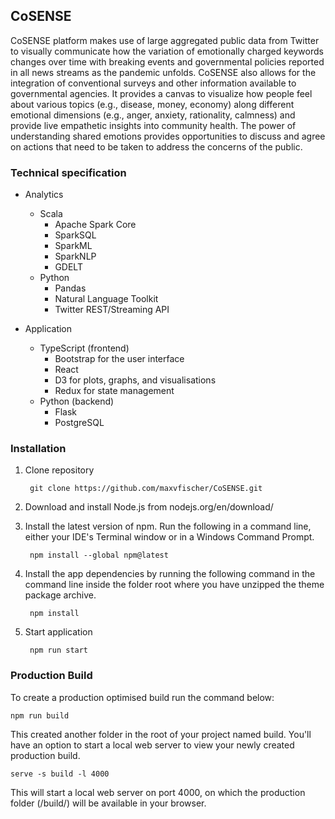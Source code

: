 ## CoSENSE
CoSENSE platform makes use of large aggregated public data from Twitter to visually communicate 
how the variation of emotionally charged keywords changes over time with breaking events and 
governmental policies reported in all news streams as the pandemic unfolds. CoSENSE also allows 
for the integration of conventional surveys and other information available to governmental 
agencies. It provides a canvas to visualize how people feel about various topics (e.g., 
disease, money, economy) along different emotional dimensions (e.g., anger, anxiety, rationality, 
calmness) and provide live empathetic insights into community health. The power of understanding 
shared emotions provides opportunities to discuss and agree on actions that need to be taken to 
address the concerns of the public.

### Technical specification

* Analytics
    * Scala
        * Apache Spark Core
        * SparkSQL
        * SparkML
        * SparkNLP
        * GDELT
    * Python
        * Pandas
        * Natural Language Toolkit
        * Twitter REST/Streaming API

* Application
    * TypeScript (frontend)
        * Bootstrap for the user interface
        * React 
        * D3 for plots, graphs, and visualisations
        * Redux for state management
    * Python (backend)
        * Flask
        * PostgreSQL


### Installation

1. Clone repository

        git clone https://github.com/maxvfischer/CoSENSE.git

2. Download and install Node.js from nodejs.org/en/download/

3. Install the latest version of npm. Run the following in a command line, either your IDE's Terminal window or in a Windows Command Prompt.

        npm install --global npm@latest
                                                                                                          
4. Install the app dependencies by running the following command in the command line inside the folder root where you have unzipped the theme package archive.

        npm install
                                                        
5. Start application

        npm run start
                                                        

### Production Build

To create a production optimised build run the command below:

    npm run build
                                                        
This created another folder in the root of your project named build. You'll have an option to start a local web server to view your newly created production build.


    serve -s build -l 4000
                                                        
This will start a local web server on port 4000, on which the production folder (/build/) will be available in your browser.